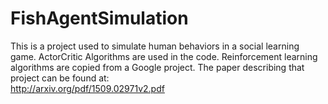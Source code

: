 FishAgentSimulation
=======================

This is a project used to simulate human behaviors in a social learning game. ActorCritic Algorithms are used in the code. Reinforcement 
learning algorithms are copied from a Google project. The paper describing that project can be found at:  
http://arxiv.org/pdf/1509.02971v2.pdf  
